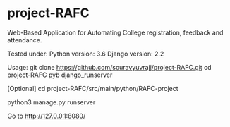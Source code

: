 # project-RAFC
Web-Based Application for Automating College registration, feedback and attendance.

Tested under:
Python version: 3.6
Django version: 2.2

Usage:
git clone https://github.com/souravyuvrajj/project-RAFC.git
cd project-RAFC
pyb django_runserver

[Optional]
cd project-RAFC/src/main/python/RAFC-project

python3 manage.py runserver

Go to http://127.0.0.1:8080/
